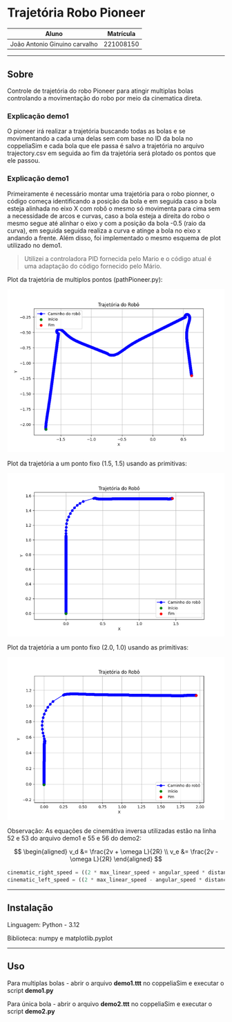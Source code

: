 # Trajetória Robo Pioneer

|             Aluno             | Matrícula |
|:-----------------------------:|:---------:|
| João Antonio Ginuino carvalho | 221008150 |


---

## Sobre

Controle de trajetória do robo Pioneer para atingir multiplas bolas  controlando a movimentação do robo por meio da cinematica direta.

### Explicação demo1
O pioneer irá realizar a trajetória buscando todas as bolas e se movimentando a cada uma delas sem com base no ID da bola no coppeliaSim e cada bola que ele passa é salvo a trajetória no arquivo trajectory.csv em seguida ao fim da trajetória será plotado os pontos que ele passou. 

### Explicação demo1

Primeiramente é necessário montar uma trajetória para o robo pionner, o código começa identificando a posição da bola e em seguida caso a bola esteja alinhada no eixo X com robô o mesmo só movimenta para cima sem a necessidade de arcos e curvas, caso a bola esteja a direita do robo o mesmo segue até alinhar o eixo y com a posição da bola -0.5 (raio da curva), em seguida seguida realiza a curva e atinge a bola no eixo x andando a frente. Além disso, foi implementado o mesmo esquema de plot utilizado no demo1.

> Utilizei a controladora PID fornecida pelo Mario e o código atual é uma adaptação do código fornecido pelo Mário.



Plot da trajetória de multiplos pontos (pathPioneer.py):

![trajetória de multiplos](src/images/pontosmultiplos.png)

Plot da trajetória a um ponto fixo (1.5, 1.5) usando as primitivas:

![trajetória de multiplos](src/images/primitivas.png)

Plot da trajetória a um ponto fixo (2.0, 1.0) usando as primitivas:

![trajetória de multiplos](src/images/primitivas2.png)

Observação: As equações de cinemátiva inversa utilizadas estão na linha 52 e 53 do arquivo demo1 e 55 e 56 do demo2:

$$
\begin{aligned}
v_d &= \frac{2v + \omega L}{2R} \\
v_e &= \frac{2v - \omega L}{2R}
\end{aligned}
$$

````python
cinematic_right_speed = ((2 * max_linear_speed + angular_speed * distance_between_wheels) / (2 * wheel_radio))
cinematic_left_speed = ((2 * max_linear_speed - angular_speed * distance_between_wheels) / (2 * wheel_radio))
````

---

## Instalação

Linguagem: Python - 3.12

Biblioteca: numpy e matplotlib.pyplot

---

## Uso

Para multiplas bolas - abrir o arquivo **demo1.ttt** no coppeliaSim e executar o script **demo1.py**

Para única bola - abrir o arquivo **demo2.ttt** no coppeliaSim e executar o script **demo2.py**

